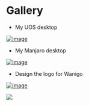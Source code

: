 Gallery 
=====================

* My UOS desktop

[![image](http://www.evel.cn/post/upload/UOS.png)](http://www.evel.cn/post/upload/UOS.png)

* My Manjaro desktop

[![image](http://www.evel.cn/post/upload/DT_manjaro_20180928_Evel.jpg)](http://www.evel.cn/post/upload/DT_manjaro_20180928_Evel.jpg)

* Design the logo for Wanigo

[![image](http://www.evel.cn/post/upload/wanigo_logo.jpg)](http://www.evel.cn/post/upload/wanigo_logo.jpg)

<a class="image-link" href="http://www.evel.cn/post/upload/wanigo_logo.jpg"><img src="http://www.evel.cn/post/upload/wanigo_logo.jpg"></a>